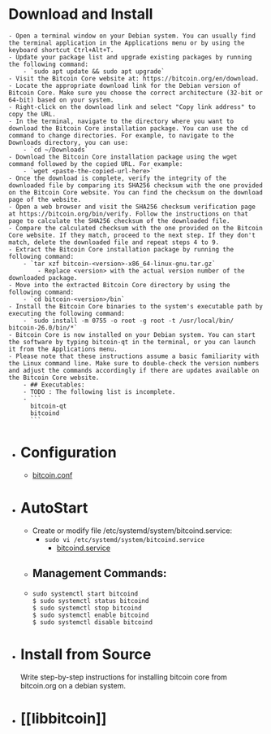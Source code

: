 # Download and Install
	- Open a terminal window on your Debian system. You can usually find the terminal application in the Applications menu or by using the keyboard shortcut Ctrl+Alt+T.
	- Update your package list and upgrade existing packages by running the following command:
		- `sudo apt update && sudo apt upgrade`
	- Visit the Bitcoin Core website at: https://bitcoin.org/en/download.
	- Locate the appropriate download link for the Debian version of Bitcoin Core. Make sure you choose the correct architecture (32-bit or 64-bit) based on your system.
	- Right-click on the download link and select "Copy link address" to copy the URL.
	- In the terminal, navigate to the directory where you want to download the Bitcoin Core installation package. You can use the cd command to change directories. For example, to navigate to the Downloads directory, you can use:
		- `cd ~/Downloads`
	- Download the Bitcoin Core installation package using the wget command followed by the copied URL. For example:
		- `wget <paste-the-copied-url-here>`
	- Once the download is complete, verify the integrity of the downloaded file by comparing its SHA256 checksum with the one provided on the Bitcoin Core website. You can find the checksum on the download page of the website.
	- Open a web browser and visit the SHA256 checksum verification page at https://bitcoin.org/bin/verify. Follow the instructions on that page to calculate the SHA256 checksum of the downloaded file.
	- Compare the calculated checksum with the one provided on the Bitcoin Core website. If they match, proceed to the next step. If they don't match, delete the downloaded file and repeat steps 4 to 9.
	- Extract the Bitcoin Core installation package by running the following command:
		- `tar xzf bitcoin-<version>-x86_64-linux-gnu.tar.gz`
			- Replace <version> with the actual version number of the downloaded package.
	- Move into the extracted Bitcoin Core directory by using the following command:
		- `cd bitcoin-<version>/bin`
	- Install the Bitcoin Core binaries to the system's executable path by executing the following command:
		- `sudo install -m 0755 -o root -g root -t /usr/local/bin/ bitcoin-26.0/bin/*`
	- Bitcoin Core is now installed on your Debian system. You can start the software by typing bitcoin-qt in the terminal, or you can launch it from the Applications menu.
	- Please note that these instructions assume a basic familiarity with the Linux command line. Make sure to double-check the version numbers and adjust the commands accordingly if there are updates available on the Bitcoin Core website.
		- ## Executables:
		- TODO : The following list is incomplete.
		- ```
		  bitcoin-qt
		  bitcoind
		  ```
- # Configuration
	- [bitcoin.conf](../assets/bitcoin_1718998632363_0.conf)
- # AutoStart
	- Create or modify file /etc/systemd/system/bitcoind.service:
		- `sudo vi /etc/systemd/system/bitcoind.service`
			- [bitcoind.service](../assets/bitcoind_1710817614789_0.service)
	- ## Management Commands:
	- ```
	  sudo systemctl start bitcoind
	  $ sudo systemctl status bitcoind
	  $ sudo systemctl stop bitcoind
	  $ sudo systemctl enable bitcoind
	  $ sudo systemctl disable bitcoind
	  ```
- # Install from Source
  Write step-by-step instructions for installing bitcoin core from bitcoin.org on a debian system.
- # [[libbitcoin]]